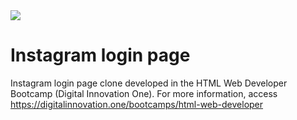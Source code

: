 <img src="https://hermes.digitalinnovation.one/site/images/logo-footer.png">

# Instagram login page
Instagram login page clone developed in the HTML Web Developer Bootcamp (Digital Innovation One). For more information, access https://digitalinnovation.one/bootcamps/html-web-developer
